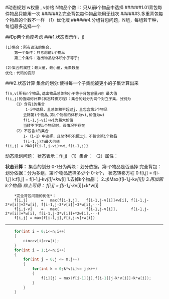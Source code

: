 #动态规划
w权重 , v价格
N物品个数
i：只从前i个物品中选择
######1.01背包每件物品只能用一次
######2.完全背包每件物品能用无线次
######3.多重背包每个物品的个数不一样
    （1）优化版
######4.分组背包问题，N组，每组若干种，每组最多选择一个

##Dp两个角度考虑
###1.状态表示f(i，j)

    (1)集合：所有选法的集合，
        第一个条件：只考虑前i个物品
        第二个条件：选出物品总体积小于等于j

    (2)集合的属性：最大值，最小值，元素数量
    优化：代码的变形

###2.状态计算
集合的划分:使得每一个子集能被更小的子集计算出来

    
    f(n,v)所有n个物品,选出物品总体积小于等于背包容量v的 最大值
    f(i,j)的值如何计算(状态转换方程）：集合的划分为两个对立子集，分别为
        （1）含有i的集合
             1-i中选择，且总体积不超过j，且包含第i个物品
            去除第i个物品,第i个物品的体积为vi,价值为wi
            f(i-1,j-vi)+wi为最大价值
            当转不下第i个物品时，该情况不存在
        （2）不包含i的集合
            1-（i-1）中选择，且总体积不超过j，不包含第i个物品
            f(i-1,j)为最大价值
    f(i,j) = MAX{f(i-1,j-vi)+wi,f(i-1,j)}


动态规划问题：
状态表示：f(i,j)
    （1）集合：
    （2）属性：
    
**状态计算：**
    集合的划分
        0-1分为两块：划分依据，第i个物品是否选择
        完全背包：划分依据：分为多组，第i个物品选择多少个
            0-k个，
            状态转移方程
            0:f[i,j] = f[i-1,j]
            k:f[i,j] = f[i-1,j-k*v[i]]+k*w[i]
            1.去掉k个物品i；
            2.求Max(f[i-1,j-k*v[i]])
            3.再加回k个物品i
            综上可得：
            f[i,j] = f[i-1,j-k*v[i]]+k*w[i]
            
        *完全背包问题的优化*：
        f[i,j]      =   max(f[i-1,j],   f[i-1,j-v[i]]+w[i], f[i-1,j-2*v[i]]+2*w[i], f[i-1,j-3*v[i]]+3*w[i],···)
        f[i,j-v]    =   max(            f[i-1,j-v[i]],      f[i-1,j-2*v[i]]+*w[i], f[i-1,j-3*v[i]]+*2w[i],···)
        f[i,j] = max(f[i-1,j],f[i,j-v]+w[i])
---
```c++
    for(int i = 0;i<=n;i++)
    {
        cin>>v[i]>>w[i];
    }
    for(int i = 1;i<=n;i++)
    {
        for(int j = 0;j <= m;j++)
        {
            for(int k = 0;k*v[i]<= j;k++)
            {
                f[i][j] = max(f[i-1][j],f[i-1][j-k*v[i]]+k*w[i]);
            }
        }
    }
```



